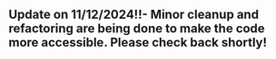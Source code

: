 ## Update on 11/12/2024!!- Minor cleanup and refactoring are being done to make the code more accessible. Please check back shortly!
